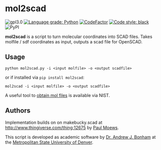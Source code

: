 # mol2scad

![gpl3.0](https://img.shields.io/github/license/Paradoxdruid/pychemistry.svg "GPL 3.0 Licensed")  [![Language grade: Python](https://img.shields.io/lgtm/grade/python/g/Paradoxdruid/pychemistry.svg?logo=lgtm&logoWidth=18)](https://lgtm.com/projects/g/Paradoxdruid/pychemistry/context:python)  [![CodeFactor](https://www.codefactor.io/repository/github/paradoxdruid/pychemistry/badge)](https://www.codefactor.io/repository/github/paradoxdruid/pychemistry) [![Code style: black](https://img.shields.io/badge/code%20style-black-000000.svg)](https://github.com/ambv/black) ![PyPI](https://img.shields.io/pypi/v/mol2scad)

**mol2scad** is a script to turn molecular coordinates into SCAD files.  Takes molfile / sdf coordinates as input, outputs a scad file for OpenSCAD.

## Usage

```
python mol2scad.py -i <input molfile> -o <output scadfile>
```

or if installed via `pip install mol2scad`:
```
mol2scad -i <input molfile> -o <output scadfile>
```

A useful tool to [obtain mol files](https://cccbdb.nist.gov/mdlmol1.asp) is available via NIST.

## Authors

Implementation builds on on makebucky.scad at http://www.thingiverse.com/thing:12675 by [Paul Moews](https://www.thingiverse.com/pmoews/designs).

This script is developed as academic software by [Dr. Andrew J. Bonham](https://github.com/Paradoxdruid) at the [Metropolitan State University of Denver](https://www.msudenver.edu).
